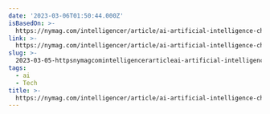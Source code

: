 ```yaml
---
date: '2023-03-06T01:50:44.000Z'
isBasedOn: >-
  https://nymag.com/intelligencer/article/ai-artificial-intelligence-chatbots-emily-m-bender.html
link: >-
  https://nymag.com/intelligencer/article/ai-artificial-intelligence-chatbots-emily-m-bender.html
slug: >-
  2023-03-05-httpsnymagcomintelligencerarticleai-artificial-intelligence-chatbots-emily-m-benderhtml
tags:
  - ai
  - Tech
title: >-
  https://nymag.com/intelligencer/article/ai-artificial-intelligence-chatbots-emily-m-bender.html
---
```


